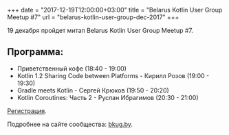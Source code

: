 +++
date = "2017-12-19T12:00:00+03:00"
title = "Belarus Kotlin User Group Meetup #7"
url = "belarus-kotlin-user-group-dec-2017"
+++

19 декабря пройдет митап Belarus Kotlin User Group Meetup #7.

## Программа:

* Приветственный кофе (18:40 - 19:00)
* Kotlin 1.2 Sharing Code between Platforms - Кирилл Розов (19:00 - 19:30)
* Gradle meets Kotlin - Сергей Крюков (19:50 - 20:20)
* Kotlin Coroutines: Часть 2 - Руслан Ибрагимов (20:30 - 21:00)

[Регистрация](https://goo.gl/forms/pjzy1NZtQIRkfb2U2).

Подробнее на сайте сообщества: [bkug.by](https://bkug.by/2017/12/17/anons-bkug-7/).
